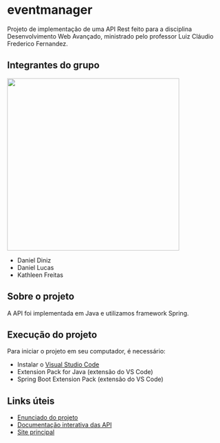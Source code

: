 # eventmanager
Projeto de implementação de uma API Rest feito para a disciplina Desenvolvimento Web Avançado, ministrado pelo professor Luiz Cláudio Frederico Fernandez.

## Integrantes do grupo

<img src="https://gifdb.com/images/high/typing-cat-all-work-and-no-play-pnm0dh2zvztr97hv.gif" width=400>

* Daniel Diniz
* Daniel Lucas
* Kathleen Freitas

## Sobre o projeto

A API foi implementada em Java e utilizamos framework Spring.

## Execução do projeto

Para iniciar o projeto em seu computador, é necessário:
* Instalar o [Visual Studio Code](https://code.visualstudio.com/download)
* Extension Pack for Java (extensão do VS Code)
* Spring Boot Extension Pack (extensão do VS Code)

## Links úteis
* [Enunciado do projeto](https://drive.google.com/file/d/12piGIDk9QB6A7tTj_4idBpjA9z6pvK-u/view?usp=sharing)
* [Documentação interativa das API](http://localhost:8080/swagger-ui/index.html)
* [Site principal](http://localhost:8080/)
